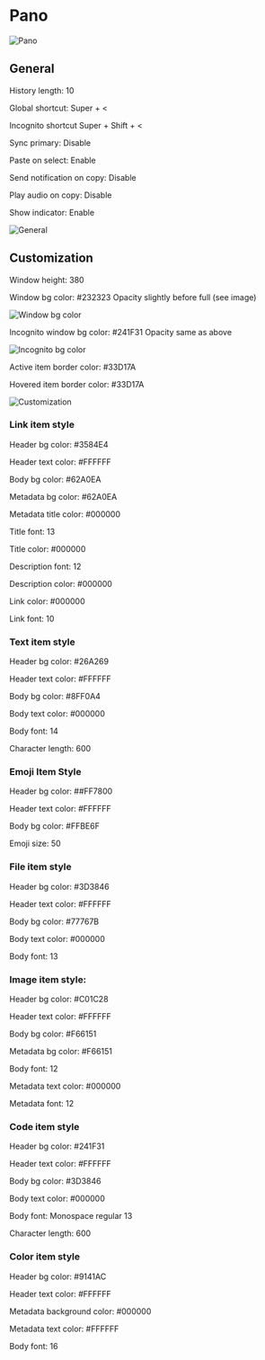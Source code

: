 # Pano

![Pano](image-14.png)

## General

History length: 10

Global shortcut: Super + <

Incognito shortcut Super + Shift + <

Sync primary: Disable

Paste on select: Enable

Send notification on copy: Disable

Play audio on copy: Disable

Show indicator: Enable

![General](image-15.png)

## Customization

Window height: 380

Window bg color: #232323 Opacity slightly before full (see image)

![Window bg color](image-16.png)

Incognito window bg color: #241F31 Opacity same as above

![Incognito bg color](image-17.png)

Active item border color: #33D17A

Hovered item border color: #33D17A

![Customization](image-18.png)

### Link item style

Header bg color: #3584E4

Header text color: #FFFFFF

Body bg color: #62A0EA

Metadata bg color: #62A0EA

Metadata title color: #000000

Title font: 13

Title color: #000000

Description font: 12

Description color: #000000

Link color: #000000

Link font: 10

### Text item style 

Header bg color: #26A269

Header text color: #FFFFFF

Body bg color: #8FF0A4

Body text color: #000000

Body font: 14

Character length: 600

### Emoji Item Style 

Header bg color: ##FF7800

Header text color: #FFFFFF

Body bg color: #FFBE6F

Emoji size: 50

### File item style 

Header bg color: #3D3846

Header text color: #FFFFFF

Body bg color: #77767B

Body text color: #000000

Body font: 13

### Image item style: 

Header bg color: #C01C28

Header text color: #FFFFFF

Body bg color: #F66151

Metadata bg color: #F66151

Body font: 12

Metadata text color: #000000

Metadata font: 12

### Code item style

Header bg color: #241F31

Header text color: #FFFFFF

Body bg color: #3D3846

Body text color: #000000

Body font: Monospace regular 13

Character length: 600

### Color item style

Header bg color: #9141AC

Header text color: #FFFFFF

Metadata background color: #000000

Metadata text color: #FFFFFF

Body font: 16